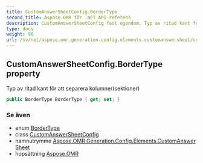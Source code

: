 ```yaml
---
title: CustomAnswerSheetConfig.BorderType
second_title: Aspose.OMR för .NET API-referens
description: CustomAnswerSheetConfig fast egendom. Typ av ritad kant för att separera kolumnersektioner
type: docs
weight: 90
url: /sv/net/aspose.omr.generation.config.elements.customanswersheet/customanswersheetconfig/bordertype/
---
```

## CustomAnswerSheetConfig.BorderType property

Typ av ritad kant för att separera kolumner(sektioner)

```csharp
public BorderType BorderType { get; set; }
```

### Se även

* enum [BorderType](../../../aspose.omr.generation.config.enums/bordertype/)
* class [CustomAnswerSheetConfig](../)
* namnutrymme [Aspose.OMR.Generation.Config.Elements.CustomAnswerSheet](../../customanswersheetconfig/)
* hopsättning [Aspose.OMR](../../../)


